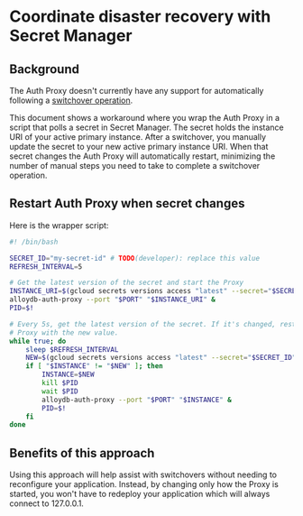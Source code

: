 # Coordinate disaster recovery with Secret Manager

## Background

The Auth Proxy doesn't currently have any support for automatically
following a [switchover operation][switchover].

This document shows a workaround where you wrap the Auth Proxy in a
script that polls a secret in Secret Manager. The secret holds the
instance URI of your active primary instance. After a switchover,
you manually update the secret to your new active primary instance
URI. When that secret changes the Auth Proxy will automatically
restart, minimizing the number of manual steps you need to take 
to complete a switchover operation.

[switchover]: https://cloud.google.com/alloydb/docs/cross-region-replication/work-with-cross-region-replication#switchover-secondary

## Restart Auth Proxy when secret changes

Here is the wrapper script:

```sh
#! /bin/bash

SECRET_ID="my-secret-id" # TODO(developer): replace this value
REFRESH_INTERVAL=5

# Get the latest version of the secret and start the Proxy
INSTANCE_URI=$(gcloud secrets versions access "latest" --secret="$SECRET_ID")
alloydb-auth-proxy --port "$PORT" "$INSTANCE_URI" &
PID=$!

# Every 5s, get the latest version of the secret. If it's changed, restart the
# Proxy with the new value.
while true; do
    sleep $REFRESH_INTERVAL
    NEW=$(gcloud secrets versions access "latest" --secret="$SECRET_ID")
    if [ "$INSTANCE" != "$NEW" ]; then
        INSTANCE=$NEW
        kill $PID
        wait $PID
        alloydb-auth-proxy --port "$PORT" "$INSTANCE" &
        PID=$!
    fi
done
```

## Benefits of this approach

Using this approach will help assist with switchovers without needing to
reconfigure your application. Instead, by changing only how the Proxy is started,
you won't have to redeploy your application which will always connect to 127.0.0.1.
